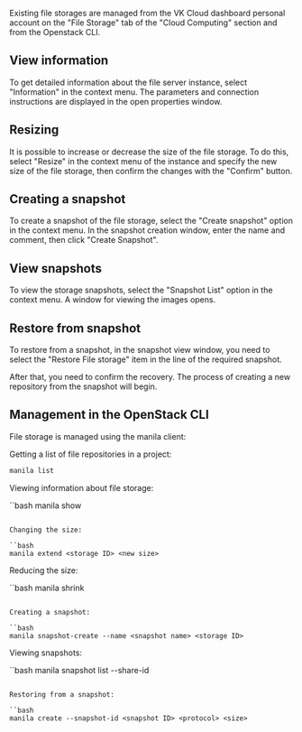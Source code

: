 Existing file storages are managed from the VK Cloud dashboard personal account on the "File Storage" tab of the "Cloud Computing" section and from the Openstack CLI.

## View information

To get detailed information about the file server instance, select "Information" in the context menu. The parameters and connection instructions are displayed in the open properties window.

## Resizing

It is possible to increase or decrease the size of the file storage. To do this, select "Resize" in the context menu of the instance and specify the new size of the file storage, then confirm the changes with the "Confirm" button.

## Creating a snapshot

To create a snapshot of the file storage, select the "Create snapshot" option in the context menu. In the snapshot creation window, enter the name and comment, then click "Create Snapshot".

## View snapshots

To view the storage snapshots, select the "Snapshot List" option in the context menu. A window for viewing the images opens.

## Restore from snapshot

To restore from a snapshot, in the snapshot view window, you need to select the "Restore File storage" item in the line of the required snapshot.

After that, you need to confirm the recovery. The process of creating a new repository from the snapshot will begin.

## Management in the OpenStack CLI

File storage is managed using the manila client:

Getting a list of file repositories in a project:

```bash
manila list
```

Viewing information about file storage:

``bash
manila show <storage ID>
```

Changing the size:

``bash
manila extend <storage ID> <new size>
```

Reducing the size:

``bash
manila shrink <storage ID> <new size>
```

Creating a snapshot:

``bash
manila snapshot-create --name <snapshot name> <storage ID>
```

Viewing snapshots:

``bash
manila snapshot list --share-id <storage ID>
```

Restoring from a snapshot:

``bash
manila create --snapshot-id <snapshot ID> <protocol> <size>
```
